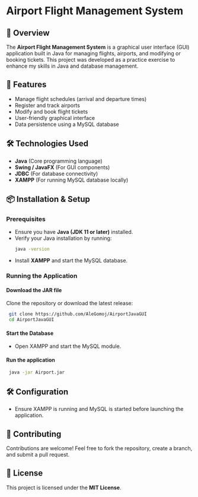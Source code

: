 # Airport Flight Management System

## 🛫 Overview

The **Airport Flight Management System** is a graphical user interface (GUI) application built in Java for managing flights, airports, and modifying or booking tickets. This project was developed as a practice exercise to enhance my skills in Java and database management.

## 🚀 Features

- Manage flight schedules (arrival and departure times)
- Register and track airports
- Modify and book flight tickets
- User-friendly graphical interface
- Data persistence using a MySQL database

## 🛠️ Technologies Used

- **Java** (Core programming language)
- **Swing / JavaFX** (For GUI components)
- **JDBC** (For database connectivity)
- **XAMPP** (For running MySQL database locally)

## 📦 Installation & Setup

### Prerequisites

- Ensure you have **Java (JDK 11 or later)** installed.
- Verify your Java installation by running:
  ```sh
  java -version
  ```
- Install **XAMPP** and start the MySQL database.

### Running the Application

#### Download the JAR file

Clone the repository or download the latest release:
```sh
 git clone https://github.com/AleGomoj/AirportJavaGUI
 cd AirportJavaGUI
```

#### Start the Database

- Open XAMPP and start the MySQL module.

#### Run the application
```sh
 java -jar Airport.jar
```

## 🛠️ Configuration

- Ensure XAMPP is running and MySQL is started before launching the application.

## 🤝 Contributing

Contributions are welcome! Feel free to fork the repository, create a branch, and submit a pull request.

## 📜 License

This project is licensed under the **MIT License**.
